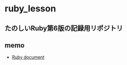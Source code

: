 # ruby_lesson
## たのしいRuby第6版の記録用リポジトリ

## memo
- [Ruby document](https://www.ruby-lang.org/ja/documentation/)